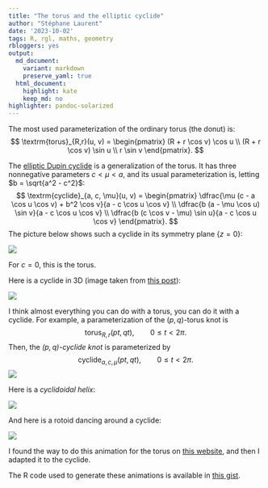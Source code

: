 ```yaml
---
title: "The torus and the elliptic cyclide"
author: "Stéphane Laurent"
date: '2023-10-02'
tags: R, rgl, maths, geometry
rbloggers: yes
output:
  md_document:
    variant: markdown
    preserve_yaml: true
  html_document:
    highlight: kate
    keep_md: no
highlighter: pandoc-solarized
---
```


The most used parameterization of the ordinary torus (the donut) is: $$
\textrm{torus}_{R,r}(u, v) = 
\begin{pmatrix}
(R + r \cos v) \cos u \\
(R + r \cos v) \sin u \\
r \sin v
\end{pmatrix}.
$$

The [elliptic Dupin
cyclide](https://en.wikipedia.org/wiki/Dupin_cyclide) is a
generalization of the torus. It has three nonnegative parameters
$c < \mu < a$, and its usual parameterization is, letting
$b = \sqrt{a^2 - c^2}$: $$
\textrm{cyclide}_{a, c, \mu}(u, v) = 
\begin{pmatrix}
\dfrac{\mu  (c - a \cos u \cos v) + b^2 \cos v}{a - c \cos u \cos v} \\
\dfrac{b (a - \mu \cos u) \sin v}{a - c \cos u \cos v} \\
\dfrac{b (c \cos v - \mu) \sin u}{a - c \cos u \cos v}
\end{pmatrix}.
$$ The picture below shows such a cyclide in its symmetry plane
$\{z = 0\}$:

![](./figures/cyclide_parameters.png)

For $c=0$, this is the torus.

Here is a cyclide in 3D (image taken from [this
post](https://laustep.github.io/stlahblog/posts/plotly_trisurf.html)):

![](./figures/cyclide_parametric_colored.png)

I think almost everything you can do with a torus, you can do it with a
cyclide. For example, a parameterization of the $(p,q)$-torus knot is $$
\textrm{torus}_{R, r}(pt, qt), \qquad 0 \leqslant t < 2\pi.
$$ Then, the *$(p,q)$-cyclide knot* is parameterized by $$
\textrm{cyclide}_{a, c, \mu}(pt, qt), \qquad 0 \leqslant t < 2\pi.
$$ ![](./figures/cyclideKnot.gif)

Here is a *cyclidoidal helix*:

![](./figures/cyclidoidalHelix.gif)

And here is a rotoid dancing around a cyclide:

![](./figures/cyclidoidalRotoid.gif)

I found the way to do this animation for the torus on [this
website](https://www.frassek.org/), and then I adapted it to the
cyclide.

The R code used to generate these animations is available in [this
gist](https://gist.github.com/stla/836d149189db9cea3d683868c1520776).
